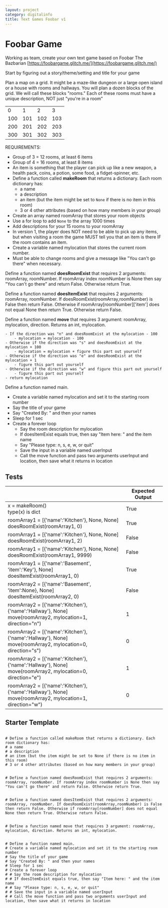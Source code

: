 ```yaml
---
layout: project
category: digitalinfo
title: Text Games Foobar v1
---
```


# Foobar Game

Working as team, create your own text game based on Foobar The Bazbarian [https://foobargame.glitch.me/](https://foobargame.glitch.me/)

Start by figuring out a story/theme/setting and title for your game

Plan a map on a grid. It might be a maze-like dungeon or a large open island or a house with rooms and hallways. You will plan a dozen blocks of the grid. We will call these blocks "rooms." Each of these rooms must have a unique description, NOT just "you're in a room"

|     |   |   |   |
|---  |---|---|---|
| 0   | 1 | 2 | 3 |
| 100 |101|102|103|
| 200 |201|202|203|
| 300 |301|302|303|

REQUIREMENTS:

  * Group of 3 = 12 rooms, at least 6 items
  * Group of 4 = 16 rooms, at least 8 items
  * An item is something that the player can pick up like a new weapon, a health pack, coins, a potion, some food, a fidget-spinner, etc.
  * Define a function called __makeRoom__ that returns a dictionary. Each room dictionary has:
    - a name
    - a description
    - an item (but the item might be set to ```None``` if there is no item in this room)
    - 3 or 4 other attributes (based on how many members in your group)
  * Create an array named roomArray that stores your room objects
  * Use a for loop to add `None` to the array 1000 times
  * Add descriptions for your 15 rooms to your roomArray
  * In version 1, the player does NOT need to be able to pick up any items, but when visiting a room the game MUST tell you that an item is there IF the room contains an item.
  * Create a variable named mylocation that stores the current room number.
  * Must be able to change rooms and give a message like "You can't go there" when necessary.


Define a function named __doesRoomExist__ that requires 2 arguments: roomArray, roomNumber. If roomArray index roomNumber is None then say "You can't go there" and return False. Otherwise return True.

Define a function named __doesItemExist__ that requires 2 arguments: roomArray, roomNumber. If doesRoomExist(roomArray,roomNumber) is False then return False. Otherwise if roomArray[roomNumber]['item'] does not equal None then return True. Otherwise return False.


Define a function named __move__ that requires 3 argument: roomArray, mylocation, direction. Returns an int, mylocation.

    - If the direction was "n" and doesRoomExist at the mylocation - 100
        - mylocation = mylocation - 100
    - Otherwise if the direction was "s" and doesRoomExist at the mylocation + 100
        - mylocation = mylocation + figure this part out yourself
    - Otherwise if the direction was "e" and doesRoomExist at the mylocation + 1
        - figure this part out yourself
    - Otherwise if the direction was "w" and figure this part out yourself
        - figure this part out yourself
    - return mylocation


Define a function named main.

- Create a variable named mylocation and set it to the starting room number
- Say the title of your game
- Say "Created By: " and then your names
- Sleep for 1 sec
- Create a forever loop
  - Say the room description for mylocation
  - If doesItemExist equals true, then say "Item here: " and the item name
  - Say "Please type: n, s, e, w, or quit"
  - Save the input in a variable named userInput
  - Call the move function and pass two arguments userInput and location, then save what it returns in location


## Tests

||Expected Output|
|---|---|
|x = makeRoom()<br>type(x) is dict|True|
|roomArray1 = [{'name':'Kitchen'}, None, None]<br>doesRoomExist(roomArray1, 0)|True|
|roomArray1 = [{'name':'Kitchen'}, None, None]<br>doesRoomExist(roomArray1, 2)|False|
|roomArray1 = [{'name':'Kitchen'}, None, None]<br>doesRoomExist(roomArray1, 9999)|False|
|roomArray1 = [{'name':'Basement', 'item':'Key'}, None]<br>doesItemExist(roomArray1, 0)|True|
|roomArray2 = [{'name':'Basement', 'item':None}, None]<br>doesItemExist(roomArray2, 0)|False|
|roomArray2 = [{'name':'Kitchen'}, {'name':'Hallway'}, None]<br>move(roomArray2, mylocation=1, direction="n")|1|
|roomArray2 = [{'name':'Kitchen'}, {'name':'Hallway'}, None]<br>move(roomArray2, mylocation=0, direction="s")|0|
|roomArray2 = [{'name':'Kitchen'}, {'name':'Hallway'}, None]<br>move(roomArray2, mylocation=0, direction="e")|1|
|roomArray2 = [{'name':'Kitchen'}, {'name':'Hallway'}, None]<br>move(roomArray2, mylocation=1, direction="w")|0|


## Starter Template

```

# Define a function called makeRoom that returns a dictionary. Each room dictionary has:
# a name
# a description
# an item (but the item might be set to None if there is no item in this room)
# 3 or 4 other attributes (based on how many members in your group)


# Define a function named doesRoomExist that requires 2 arguments: roomArray, roomNumber. If roomArray index roomNumber is None then say "You can't go there" and return False. Otherwise return True.


# Define a function named doesItemExist that requires 2 arguments: roomArray, roomNumber. If doesRoomExist(roomArray,roomNumber) is False then return False. Otherwise if roomArray[roomNumber] does not equal None then return True. Otherwise return False.


# Define a function named move that requires 3 argument: roomArray, mylocation, direction. Returns an int, mylocation.


# Define a function named main.
# Create a variable named mylocation and set it to the starting room number
# Say the title of your game
# Say "Created By: " and then your names
# Sleep for 1 sec
# Create a forever loop
# # Say the room description for mylocation
# # If doesItemExist equals true, then say "Item here: " and the item name
# # Say "Please type: n, s, e, w, or quit"
# # Save the input in a variable named userInput
# # Call the move function and pass two arguments userInput and location, then save what it returns in location
```
  
